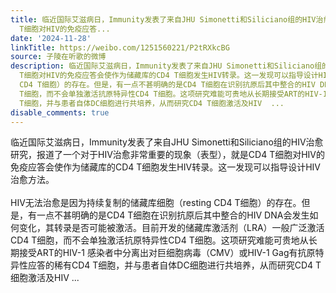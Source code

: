 ```yaml
---
title: 临近国际艾滋病日，Immunity发表了来自JHU Simonetti和Siliciano组的HIV治愈研究，报道了一个对于HIV治愈非常重要的现象（表型），就是CD4
  T细胞对HIV的免疫应答...
date: '2024-11-28'
linkTitle: https://weibo.com/1251560221/P2tRXkcBG
source: 子陵在听歌的微博
description: 临近国际艾滋病日，Immunity发表了来自JHU Simonetti和Siliciano组的HIV治愈研究，报道了一个对于HIV治愈非常重要的现象（表型），就是CD4
  T细胞对HIV的免疫应答会使作为储藏库的CD4 T细胞发生HIV转录。这一发现可以指导设计HIV治愈方法。<br><br>HIV无法治愈是因为持续复制的储藏库细胞（resting
  CD4 T细胞）的存在。但是，有一点不甚明确的是CD4 T细胞在识别抗原后其中整合的HIV DNA会发生如何变化，其转录是否可能被激活。目前开发的储藏库激活剂（LRA）一般广泛激活CD4
  T细胞，而不会单独激活抗原特异性CD4 T细胞。这项研究难能可贵地从长期接受ART的HIV-1 感染者中分离出对巨细胞病毒（CMV）或HIV-1 Gag有抗原特异性应答的稀有CD4
  T细胞，并与患者自体DC细胞进行共培养，从而研究CD4 T细胞激活及HIV  ...
disable_comments: true
---
```

临近国际艾滋病日，Immunity发表了来自JHU Simonetti和Siliciano组的HIV治愈研究，报道了一个对于HIV治愈非常重要的现象（表型），就是CD4 T细胞对HIV的免疫应答会使作为储藏库的CD4 T细胞发生HIV转录。这一发现可以指导设计HIV治愈方法。<br><br>HIV无法治愈是因为持续复制的储藏库细胞（resting CD4 T细胞）的存在。但是，有一点不甚明确的是CD4 T细胞在识别抗原后其中整合的HIV DNA会发生如何变化，其转录是否可能被激活。目前开发的储藏库激活剂（LRA）一般广泛激活CD4 T细胞，而不会单独激活抗原特异性CD4 T细胞。这项研究难能可贵地从长期接受ART的HIV-1 感染者中分离出对巨细胞病毒（CMV）或HIV-1 Gag有抗原特异性应答的稀有CD4 T细胞，并与患者自体DC细胞进行共培养，从而研究CD4 T细胞激活及HIV  ...